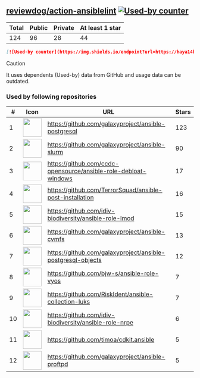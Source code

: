 





## [reviewdog/action-ansiblelint](https://github.com/reviewdog/action-ansiblelint) [![Used-by counter](https://img.shields.io/endpoint?url=https://haya14busa.github.io/github-used-by/data/reviewdog/action-ansiblelint/shieldsio.json)](https://github.com/haya14busa/github-used-by/tree/main/repo/reviewdog/action-ansiblelint)

| Total | Public | Private | At least 1 star
| ----- | ------ | ------- | ---------------
| 124 | 96 | 28 | 44 |

```md
[![Used-by counter](https://img.shields.io/endpoint?url=https://haya14busa.github.io/github-used-by/data/reviewdog/action-ansiblelint/shieldsio.json)](https://github.com/haya14busa/github-used-by/tree/main/repo/reviewdog/action-ansiblelint)
```

> [!CAUTION]
> It uses dependents (Used-by) data from GitHub and usage data can be outdated.

### Used by following repositories

| # | Icon | URL | Stars |
| -- | -- | -- | -- | 
|1|<img src="https://github.com/galaxyproject.png" width=50 height=50>|https://github.com/galaxyproject/ansible-postgresql|123|
|2|<img src="https://github.com/galaxyproject.png" width=50 height=50>|https://github.com/galaxyproject/ansible-slurm|90|
|3|<img src="https://github.com/ccdc-opensource.png" width=50 height=50>|https://github.com/ccdc-opensource/ansible-role-debloat-windows|17|
|4|<img src="https://github.com/TerrorSquad.png" width=50 height=50>|https://github.com/TerrorSquad/ansible-post-installation|16|
|5|<img src="https://github.com/idiv-biodiversity.png" width=50 height=50>|https://github.com/idiv-biodiversity/ansible-role-lmod|15|
|6|<img src="https://github.com/galaxyproject.png" width=50 height=50>|https://github.com/galaxyproject/ansible-cvmfs|13|
|7|<img src="https://github.com/galaxyproject.png" width=50 height=50>|https://github.com/galaxyproject/ansible-postgresql-objects|12|
|8|<img src="https://github.com/bjw-s.png" width=50 height=50>|https://github.com/bjw-s/ansible-role-vyos|7|
|9|<img src="https://github.com/RiskIdent.png" width=50 height=50>|https://github.com/RiskIdent/ansible-collection-luks|7|
|10|<img src="https://github.com/idiv-biodiversity.png" width=50 height=50>|https://github.com/idiv-biodiversity/ansible-role-nrpe|6|
|11|<img src="https://github.com/timoa.png" width=50 height=50>|https://github.com/timoa/cdkit.ansible|5|
|12|<img src="https://github.com/galaxyproject.png" width=50 height=50>|https://github.com/galaxyproject/ansible-proftpd|5|
